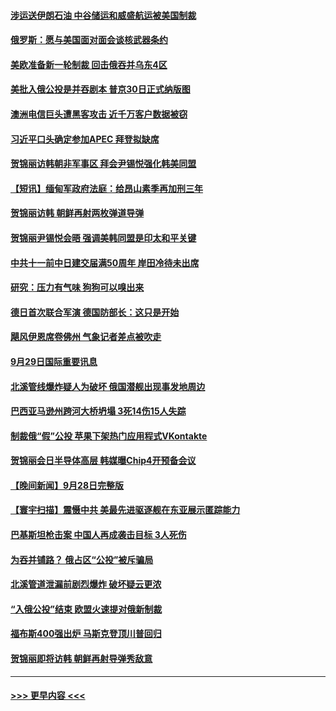 #### [涉运送伊朗石油 中谷储运和威盛航运被美国制裁](../pages/prog202/a103540020.md?t=09300701) 
#### [俄罗斯：愿与美国面对面会谈核武器条约](../pages/prog202/a103539991.md?t=09300701) 
#### [美欧准备新一轮制裁 回击俄吞并乌东4区](../pages/prog202/a103540010.md?t=09300701) 
#### [美批入俄公投是并吞剧本 普京30日正式纳版图](../pages/prog202/a103539955.md?t=09300701) 
#### [澳洲电信巨头遭黑客攻击 近千万客户数据被窃](../pages/prog202/a103539951.md?t=09300701) 
#### [习近平口头确定参加APEC 拜登拟缺席](../pages/prog202/a103539836.md?t=09300701) 
#### [贺锦丽访韩朝非军事区 拜会尹锡悦强化韩美同盟](../pages/prog202/a103539939.md?t=09300701) 
#### [【短讯】缅甸军政府法庭：给昂山素季再加刑三年](../pages/prog202/a103539938.md?t=09300701) 
#### [贺锦丽访韩 朝鲜再射两枚弹道导弹](../pages/prog202/a103539936.md?t=09300701) 
#### [贺锦丽尹锡悦会晤 强调美韩同盟是印太和平关键](../pages/prog202/a103539806.md?t=09300701) 
#### [中共十一前中日建交届满50周年 岸田冷待未出席](../pages/prog202/a103539784.md?t=09300701) 
#### [研究：压力有气味 狗狗可以嗅出来](../pages/prog202/a103539712.md?t=09300701) 
#### [德日首次联合军演 德国防部长：这只是开始](../pages/prog202/a103539730.md?t=09300701) 
#### [飓风伊恩席卷佛州 气象记者差点被吹走](../pages/prog202/a103539723.md?t=09300701) 
#### [9月29日国际重要讯息](../pages/prog202/a103539683.md?t=09300701) 
#### [北溪管线爆炸疑人为破坏 俄国潜舰出现事发地周边](../pages/prog202/a103539580.md?t=09300701) 
#### [巴西亚马逊州跨河大桥坍塌 3死14伤15人失踪](../pages/prog202/a103539558.md?t=09300701) 
#### [制裁俄“假”公投 苹果下架热门应用程式VKontakte](../pages/prog202/a103539547.md?t=09300701) 
#### [贺锦丽会日半导体高层 韩媒曝Chip4开预备会议](../pages/prog202/a103539476.md?t=09300701) 
#### [【晚间新闻】9月28日完整版](../pages/prog202/a103539448.md?t=09300701) 
#### [【寰宇扫描】震慑中共 美最先进驱逐舰在东亚展示匿踪能力](../pages/prog202/a103539478.md?t=09300701) 
#### [巴基斯坦枪击案 中国人再成袭击目标 3人死伤](../pages/prog202/a103539338.md?t=09300701) 
#### [为吞并铺路？ 俄占区“公投”被斥骗局](../pages/prog202/a103539333.md?t=09300701) 
#### [北溪管道泄漏前剧烈爆炸 破坏疑云更浓](../pages/prog202/a103539330.md?t=09300701) 
#### [“入俄公投”结束 欧盟火速提对俄新制裁](../pages/prog202/a103539328.md?t=09300701) 
#### [福布斯400强出炉 马斯克登顶川普回归](../pages/prog202/a103539344.md?t=09300701) 
#### [贺锦丽即将访韩 朝鲜再射导弹秀敌意](../pages/prog202/a103539302.md?t=09300701) 

----
#### [ >>> 更早内容 <<< ](../indexes/prog202-earlier.md)
